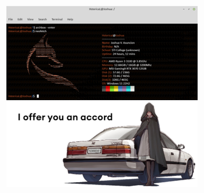 <p align="center">
  <img src="https://raw.githubusercontent.com/HstericaL/HstericaL/main/test.png">
  <img src="https://raw.githubusercontent.com/HstericaL/HstericaL/main/e16f1400-c520-11ea-92de-150cb280e6c8.jpg"/>
  <!--<img src="https://pbs.twimg.com/profile_banners/1140605711774375937/1644427187/1500x500"/>-->
  <!--<img src="https://media2.giphy.com/media/QAZzulIIFkrQeuq45l/giphy.gif"/>-->
</p>
